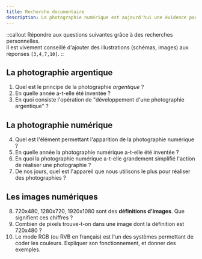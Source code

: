 ```yaml
---
title: Recherche documentaire
description: La photographie numérique est aujourd'hui une évidence pour nous. Mais elle n'existe que depuis quelques décennies, et ses ancêtres étaient tout aussi passionnants. Plongeons dans l'histoire !
---
```


::callout
Répondre aux questions suivantes grâce à des recherches personnelles.  
Il est vivement conseillé d'ajouter des illustrations (schémas, images) aux réponses `[3,4,7,10]`.
::

## La photographie argentique

1. Quel est le principe de la photographie *argentique* ?
2. En quelle année a-t-elle été inventée ? 
3. En quoi consiste l'opération de "développement d'une photographie argentique" ?

## La photographie numérique

4. Quel est l'élément permettant l'apparition de la photographie numérique ?
5. En quelle année la photographie numérique a-t-elle été inventée ?
6. En quoi la photographie numérique a-t-elle grandement simplifié l'action de réaliser une photographie ?
7. De nos jours, quel est l'appareil que nous utilisons le plus pour réaliser des photographies ?

## Les images numériques

8. 720x480, 1280x720, 1920x1080 sont des **définitions d'images**. Que signifient ces chiffres ?
9. Combien de pixels trouve-t-on dans une image dont la définition est 720x480 ?
10. Le mode RGB (ou RVB en français) est l'un des systèmes permettant de coder les couleurs. Expliquer son fonctionnement, et donner des exemples.